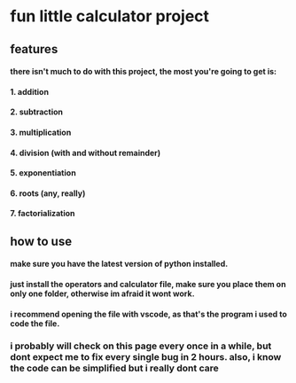 # fun little calculator project
## features
#### there isn't much to do with this project, the most you're going to get is:
#### <b>1.</b> addition
#### <b>2.</b> subtraction
#### <b>3.</b> multiplication
#### <b>4.</b> division (with and without remainder)
#### <b>5.</b> exponentiation
#### <b>6.</b> roots (any, really)
#### <b>7.</b> factorialization
## how to use
#### make sure you have the latest version of python installed.
#### just install the operators and calculator file, make sure you place them on only one folder, otherwise im afraid it wont work.
#### i recommend opening the file with vscode, as that's the program i used to code the file.
### i probably will check on this page every once in a while, but dont expect me to fix every single bug in 2 hours. also, i know the code can be simplified but i really dont care
